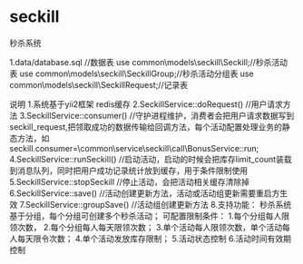 # seckill
秒杀系统

1.data/database.sql   //数据表
use common\models\seckill\Seckill;//秒杀活动表
use common\models\seckill\SeckillGroup;//秒杀活动分组表
use common\models\seckill\SeckillRequest;//记录表

说明
1.系统基于yii2框架 redis缓存
2.SeckillService::doRequest() //用户请求方法
3.SeckillService::consumer() //守护进程维护，消费者会把用户请求数据写到seckill_request,把领取成功的数据传输给回调方法，每个活动配置处理业务的静态方法，如seckill.consumer=\common\service\seckill\call\BonusService::run;
4.SeckillService::runSeckill() //启动活动，启动的时候会把库存limit_count装载到消息队列，同时把用户成功记录统计放到缓存，用于条件限制使用
5.SeckillService::stopSeckill //停止活动，会把活动相关缓存清除掉
6.SeckillService::save() //活动创建更新方法，活动或活动组更新需要重启方生效
7.SeckillService::groupSave() //活动组创建更新方法
8.支持功能：
秒杀系统基于分组，每个分组可创建多个秒杀活动；
可配置限制条件：
1.每个分组每人限领次数，
2.每个分组每人每天限领次数；
3.单个活动每人限领次数，单个活动每人每天限令次数；
4.单个活动发放库存限制；
5.活动状态控制
6.活动时间有效期控制
